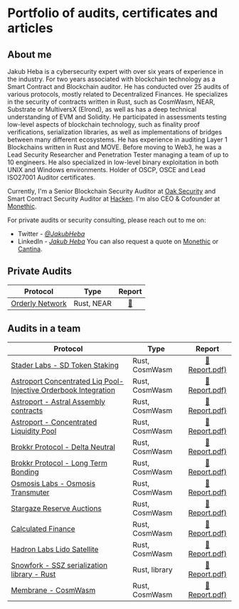 # Portfolio of audits, certificates and articles

## About me

Jakub Heba is a cybersecurity expert with over six years of experience in the industry. For two years associated with blockchain technology as a Smart Contract and Blockchain auditor. He has conducted over 25 audits of various protocols, mostly related to Decentralized Finances. He specializes in the security of contracts written in Rust, such as CosmWasm, NEAR, Substrate or MultiversX (Elrond), as well as has a deep technical understanding of EVM and Solidity. He participated in assessments testing low-level aspects of blockchain technology, such as finality proof verifications, serialization libraries, as well as implementations of bridges between many different ecosystems. He has experience in auditing Layer 1 Blockchains written in Rust and MOVE. Before moving to Web3, he was a Lead Security Researcher and Penetration Tester managing a team of up to 10 engineers. He also specialized in low-level binary exploitation in both UNIX and Windows environments. Holder of OSCP, OSCE and Lead ISO27001 Auditor certificates.

Currently, I'm a Senior Blockchain Security Auditor at [Oak Security](https://oaksecurity.io/) and Smart Contract Security Auditor at [Hacken](https://hacken.io). I'm also CEO & Cofounder at [Monethic](https://monethic.io).

For private audits or security consulting, please reach out to me on:
- Twitter - [*@JakubHeba*](https://twitter.com/JakubHeba) 
- LinkedIn - [*Jakub Heba*](https://www.linkedin.com/in/jakub-heba-b9987315b)
You can also request a quote on [Monethic](https://monethic.io) or [Cantina](https://cantina.xyz/u/jakubheba).

## Private Audits

| Protocol | Type | Report |
| - | - | :-: |
| [Orderly Network]([https://lukso.network/](https://orderly.network))  | Rust, NEAR | [📄](https://github.com/OrderlyNetwork/Audits/blob/main/Independent%20Researcher_09_2023.pdf) |


## Audits in a team

| Protocol | Type | Report |
| - | - | :-: |
| [Stader Labs - SD Token Staking]([https://www.staderlabs.com](https://www.staderlabs.com))  | Rust, CosmWasm | [📄 Report.pdf)](https://github.com/HalbornSecurity/PublicReports/blob/master/CosmWasm%20Smart%20Contract%20Audits/Stader_Labs_SD_Token_Staking_Contracts_CosmWasm_Smart_Contract_Security_Audit_Report_Halborn_Final.pdf) |
| [Astroport Concentrated Liq Pool-Injective Orderbook Integration]([https://astroport.fi/en](https://astroport.fi/en))  | Rust, CosmWasm | [📄 Report.pdf)](https://github.com/oak-security/audit-reports/blob/master/Astroport/2023-07-13%20Audit%20Report%20-%20Astroport%20Concentrated%20Liquidity%20Pool%20with%20Injective%20Orderbook%20Integration%20v1.0.pdf) |
| [Astroport - Astral Assembly contracts]([https://astroport.fi/en](https://astroport.fi/en))  | Rust, CosmWasm | [📄 Report.pdf)](https://github.com/HalbornSecurity/PublicReports/blob/master/CosmWasm%20Smart%20Contract%20Audits/Astroport_fi_Astral_Assembly_CosmWasm_Smart_Contract_Security_Audit_Report_Halborn_Final.pdf) |
| [Astroport - Concentrated Liquidity Pool]([https://astroport.fi/en](https://astroport.fi/en))  | Rust, CosmWasm | [📄 Report.pdf)](https://github.com/oak-security/audit-reports/blob/master/Astroport/2023-03-16%20Audit%20Report%20-%20Astroport%20Concentrated%20Liquidity%20Pool%20v1.0.pdf) |
| [Brokkr Protocol - Delta Neutral]([https://brokkr.finance/](https://brokkr.finance/))  | Rust, CosmWasm | [📄 Report.pdf)](link) |
| [Brokkr Protocol - Long Term Bonding]([https://brokkr.finance/](https://brokkr.finance/))  | Rust, CosmWasm | [📄 Report.pdf)](link) |
| [Osmosis Labs - Osmosis Transmuter]([https://osmosis.zone/](https://osmosis.zone/))  | Rust, CosmWasm | [📄 Report.pdf)](link) |
| [Stargaze Reserve Auctions]([https://www.stargaze.zone/](https://www.stargaze.zone/))  | Rust, CosmWasm | [📄 Report.pdf)](link) |
| [Calculated Finance]([https://calculated.fi/](https://calculated.fi/))  | Rust, CosmWasm | [📄 Report.pdf)](link) |
| [Hadron Labs Lido Satellite]([https://hadronlabs.org/](https://hadronlabs.org/))  | Rust, CosmWasm | [📄 Report.pdf)](link) |
| [Snowfork - SSZ serialization library - Rust]([https://snowfork.com/](https://snowfork.com/))  | Rust, library | [📄 Report.pdf)](link) |
| [Membrane - CosmWasm]([https://www.membrane.fi/](https://www.membrane.fi/))  | Rust, CosmWasm | [📄 Report.pdf)](link) |


